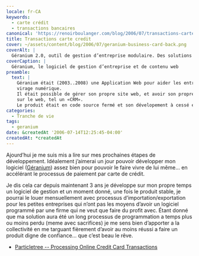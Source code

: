 ```yaml
---
locale: fr-CA
keywords:
  - carte crédit
  - transactions bancaires
canonical: 'https://renoirboulanger.com/blog/2006/07/transactions-carte-credit/'
title: Transactions carte credit
cover: ~/assets/content/blog/2006/07/geranium-business-card-back.png
coverAlt: |
  Géranium 2.0, outil de gestion d’entreprise modulaire. Des solutions de gestion web intégrées.
coverCaption: |
  Géranium, le logiciel de gestion d’entreprise et de contenu web
preamble:
  text: |
    Géranium était (2003..2008) une Application Web pour aider les entreprises à faire le
    virage numérique.
    Il était possible de gérer son propre site web, et avoir son propre «rolodex» de contacts
    sur le web, tel un «CRM».
    Le produit était en code source fermé et son dévelopement à cessé en 2008.
categories:
  - Tranche de vie
tags:
  - geranium
date: &createdAt '2006-07-14T12:25:45-04:00'
createdAt: *createdAt
---
```


Ajourd’hui je me suis mis a lire sur mes prochaines étapes de développement.
Idéalement j’aimerai un jour pouvoir développer mon logiciel
([Géranium][geranium]) assez bien pour pouvoir le faire vivre de lui même... en
accélérant le processus de paiement par carte de crédit.

Je dis cela car depuis maintenant 3 ans je développe sur mon propre temps un
logiciel de gestion et un moment donné, une fois le produit stable, je pourrai
le louer mensuellement avec processus d’importation/exportation pour les petites
entreprises qui n’ont pas les moyens d’avoir un logiciel programmé par une firme
qui ne veut que faire du profit avec. Étant donné que ma solution aura été un
long processus de programmation a temps plus ou moins perdu (meme avec
sacrifices) je me sens bien d’apporter a la collectivité en me targuant
fièrement d’avoir au moins réussi a faire un produit digne de confiance... que
c’est beau le rêve.

- [Particletree -- Processing Online Credit Card Transactions][0]

[0]:
  http://particletree.com/notebook/processing-online-credit-card-transactions/#more
[geranium]: /blog/tag/geranium
